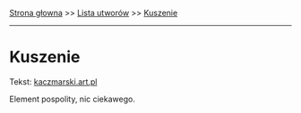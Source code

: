 [Strona głowna](../index.md) >> [Lista utworów](../list.md) >> [Kuszenie](240.md)

---

# Kuszenie

Tekst: [kaczmarski.art.pl](https://www.kaczmarski.art.pl/tworczosc/wiersze/kuszenie/)

Element pospolity, nic ciekawego.